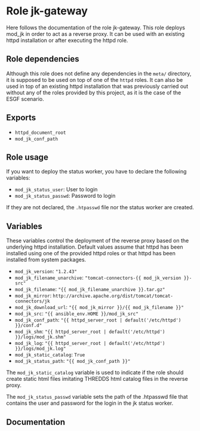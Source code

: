 # Role jk-gateway

Here follows the documentation of the role jk-gateway. This role deploys mod_jk in order to act as a reverse proxy. It can be used with an existing httpd installation or after executing the httpd role.

## Role dependencies

Although this role does not define any dependencies in the `meta/` directory, it is supposed to be used on top of one of the `httpd` roles. It can also be used in top of an existing httpd installation that was previously carried out without any of the roles provided by this project, as it is the case of the ESGF scenario.

## Exports

- `httpd_document_root`
- `mod_jk_conf_path`

## Role usage

If you want to deploy the status worker, you have to declare the following variables:

- `mod_jk_status_user`: User to login
- `mod_jk_status_passwd`: Password to login

If they are not declared, the `.htpasswd` file nor the status worker are created.

## Variables

These variables control the deployment of the reverse proxy based on the underlying httpd installation. Default values assume that httpd has been installed using one of the provided httpd roles or that httpd has been installed from system packages.

- `mod_jk_version`: `"1.2.43"`
- `mod_jk_filename_unarchive`: `"tomcat-connectors-{{ mod_jk_version }}-src"`
- `mod_jk_filename`: `"{{ mod_jk_filename_unarchive }}.tar.gz"`
- `mod_jk_mirror`: `http://archive.apache.org/dist/tomcat/tomcat-connectors/jk`
- `mod_jk_download_url`: `"{{ mod_jk_mirror }}/{{ mod_jk_filename }}"`
- `mod_jk_src`: `"{{ ansible_env.HOME }}/mod_jk_src"`
- `mod_jk_conf_path`: `"{{ httpd_server_root | default('/etc/httpd') }}/conf.d"`
- `mod_jk_shm`: `"{{ httpd_server_root | default('/etc/httpd') }}/logs/mod_jk.shm"`
- `mod_jk_log`: `"{{ httpd_server_root | default('/etc/httpd') }}/logs/mod_jk.log"`
- `mod_jk_static_catalog`: `True`
- `mod_jk_status_path`: `"{{ mod_jk_conf_path }}"`

The `mod_jk_static_catalog` variable is used to indicate if the role should create static html files imitating THREDDS html catalog files in the reverse proxy.

The `mod_jk_status_passwd` variable sets the path of the .htpasswd file that contains the user and password for the login in the jk status worker.

## Documentation

